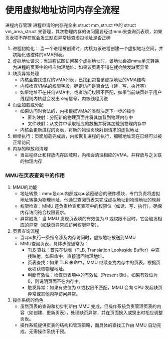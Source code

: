 # 使用虚拟地址访问内存全流程

进程内存管理
进程申请的内存完全由 struct mm_struct 中的 struct vm_area_struct 来管理，其次物理内存的访问需要经过mmu来查询页表项，如果页表项不存在就会发生缺页异常检查虚拟地址是否正确

1. 进程初始化： 当一个进程被创建时，内核为该进程创建一个虚拟地址空间，并初始化该控件的VMA列表。
2. 虚拟地址请求：当进程试图访问某个虚拟地址时，该地址会被mmu单元转换为进程的页表中的相应物理地址。如果该页表不错在就会触发缺页异常
3. 缺页异常处理
    - 内核会查找进程的VMA列表，已找到包含该虚拟地址的VMA结构
    - 内核检查VMA的权限字段，确定访问是否合法（读，写，执行等）
    - 如果地址不在任何VMA中，或者访问权限不匹配，如果当前缺页处于用户线程则内核就会发出 seg信号，内核线程另说
4. 页面加载或分配
    - 如果访问时合法的，内核根据VMA的类型决定下一步的操作
      - 匿名映射：分配新的物理页面并将其加载到物理内存中
      - 文件映射：从文件中读取相应的数据并将其加载到物理内存中
    - 内核会更新进程的页表，将新的物理页映射到请求的虚拟地址
5. 继续执行：页面加载完成后，内核恢复进程的执行，细腻地址现在已经可以被正常访问
6. 内存的释放和清理
    - 当进程终止和释放内存区域时，内核会清理相应的VMA，并释放与之关联的物理内存

### MMU在页表查询中的作用
1. MMU的功能
    - 地址转换：mmu是cpu内部或cpu紧密结合的硬件模块，专门负责将虚拟地址转换为物理地址。他通过查阅页表来完成虚拟地址到物理地址的映射
    - 权限检查：MMU 还负责检查页表项中的权限位（如读、写、执行），确保内存访问符合权限要求。
    - 异常触发：当 MMU 发现页表项的有效位为 0 或权限不足时，它会触发相应的异常（如缺页异常或访问权限异常）。
2. 页表查询流程
    - 当cpu执行一条指令涉及内存访问时，虚拟地址被送到MMU
    - MMU查阅页表，具体步骤通常为：
        - TLB 查找：首先在快表（TLB, Translation Lookaside Buffer）中查找映射，如果命中，直接返回物理地址。
        - 页表查找：如果 TLB 未命中，MMU 继续查找内存中的页表，根据页表项获取物理地址。
        - 判断有效位：检查页表项中的有效位（Present Bit）。如果有效位为 0，则说明页面不在内存中。
        - 触发异常：如果有效位为 0 或权限不匹配，MMU 会向 CPU 发起缺页异常或其他内存访问异常。
3. 操作系统的角色
    - 虽然页表的查询和初步判断由 MMU 完成，但操作系统负责管理页表的内容（如创建、更新页表），处理缺页异常，并在页面换入或换出时相应调整页表。
    - 操作系统提供页表的结构和管理策略，而具体的查找工作由 MMU 自动完成，无需操作系统干预。 


